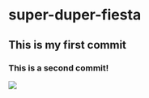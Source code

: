 # super-duper-fiesta

## This is my first commit

### This is a second commit!
![](https://cataas.com/cat)